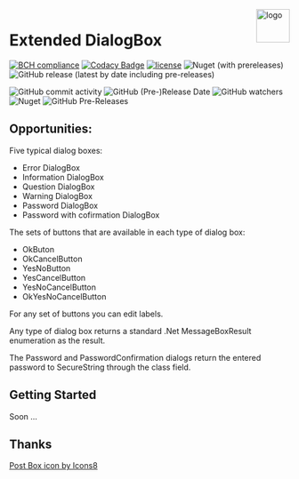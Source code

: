 <img src="https://img.icons8.com/dusk/100/000000/mailbox-opened-flag-down.png" alt="logo" title="ExtendedDialogBox" align="right" height="60">

# Extended DialogBox 
[![BCH compliance](https://bettercodehub.com/edge/badge/vertigra/ExtendedDialogBox?branch=master)](https://bettercodehub.com/) [![Codacy Badge](https://api.codacy.com/project/badge/Grade/128f8f5eb7024be89fa4ad5a63a0534c)](https://www.codacy.com/manual/vertigra/ExtendedDialogBox?utm_source=github.com&amp;utm_medium=referral&amp;utm_content=vertigra/ExtendedDialogBox&amp;utm_campaign=Badge_Grade) [![license](https://img.shields.io/github/license/vertigra/ExtendedDialogBox?color=blue%20)](https://github.com/vertigra/ExtendedDialogBox/blob/master/LICENSE) ![Nuget (with prereleases)](https://img.shields.io/nuget/vpre/ExtendedDialogBox) ![GitHub release (latest by date including pre-releases)](https://img.shields.io/github/v/release/vertigra/ExtendedDialogBox?color=yellow&include_prereleases) 

![GitHub commit activity](https://img.shields.io/github/commit-activity/m/vertigra/ExtendedDialogBox) ![GitHub (Pre-)Release Date](https://img.shields.io/github/release-date-pre/vertigra/ExtendedDialogBox) ![GitHub watchers](https://img.shields.io/github/watchers/vertigra/ExtendedDialogBox?label=Watch) ![Nuget](https://img.shields.io/nuget/dt/ExtendedDialogBox?label=nuget%20downloads) ![GitHub Pre-Releases](https://img.shields.io/github/downloads-pre/vertigra/ExtendedDialogBox/latest/total?label=github%20dowloads)

## Opportunities:

Five typical dialog boxes:
* Error DialogBox
* Information DialogBox
* Question DialogBox
* Warning DialogBox
* Password DialogBox
* Password with cofirmation DialogBox

The sets of buttons that are available in each type of dialog box:
* OkButon
* OkCancelButton
* YesNoButton
* YesCancelButton
* YesNoCancelButton
* OkYesNoCancelButton   

For any set of buttons you can edit labels.

Any type of dialog box returns a standard .Net MessageBoxResult enumeration as the result.

The Password and PasswordConfirmation dialogs return the entered password to SecureString through the class field.

## Getting Started
Soon ...



## Thanks

<a href="https://icons8.com/icon/55041/post-box">Post Box icon by Icons8</a>
